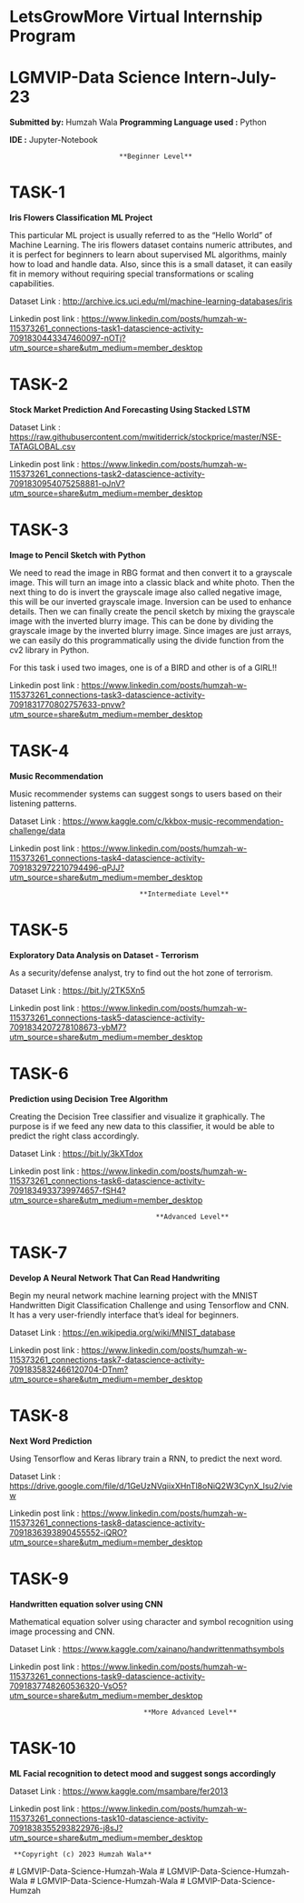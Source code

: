 # LetsGrowMore Virtual Internship Program 
# LGMVIP-Data Science Intern-July-23

**Submitted by:**
Humzah Wala
**Programming Language used :** Python

**IDE :** Jupyter-Notebook


                           
                               **Beginner Level**                      
# TASK-1

**Iris Flowers Classification ML Project**

This particular ML project is usually referred to as the “Hello World” of Machine Learning. The iris flowers dataset contains numeric attributes, and it is perfect for beginners to learn about supervised ML algorithms, mainly how to load and handle data. Also, since this is a small dataset, it can easily fit in memory without requiring special transformations or scaling capabilities.

Dataset Link : http://archive.ics.uci.edu/ml/machine-learning-databases/iris

Linkedin post link : https://www.linkedin.com/posts/humzah-w-115373261_connections-task1-datascience-activity-7091830443347460097-nOTj?utm_source=share&utm_medium=member_desktop


# TASK-2

**Stock Market Prediction And Forecasting Using Stacked LSTM**

Dataset Link : https://raw.githubusercontent.com/mwitiderrick/stockprice/master/NSE-TATAGLOBAL.csv

Linkedin post link : https://www.linkedin.com/posts/humzah-w-115373261_connections-task2-datascience-activity-7091830954075258881-oJnV?utm_source=share&utm_medium=member_desktop


# TASK-3

**Image to Pencil Sketch with Python**

We need to read the image in RBG format and then convert it to a grayscale image. This will turn an image into a classic black and white photo. Then the next thing to do is invert the grayscale image also called negative image, this will be our inverted grayscale image. Inversion can be used to enhance details. Then we can finally create the pencil sketch by mixing the grayscale image with the inverted blurry image. This can be done by dividing the grayscale image by the inverted blurry image. Since images are just arrays, we can easily do this programmatically using the divide function from the cv2 library in Python.

For this task i used two images, one is of a BIRD and other is of a GIRL!!

Linkedin post link : https://www.linkedin.com/posts/humzah-w-115373261_connections-task3-datascience-activity-7091831770802757633-pnvw?utm_source=share&utm_medium=member_desktop


# TASK-4

**Music Recommendation**

Music recommender systems can suggest songs to users based on their listening patterns.

Dataset Link : https://www.kaggle.com/c/kkbox-music-recommendation-challenge/data

Linkedin post link : https://www.linkedin.com/posts/humzah-w-115373261_connections-task4-datascience-activity-7091832972210794496-qPJJ?utm_source=share&utm_medium=member_desktop


                                    **Intermediate Level**    
# TASK-5

**Exploratory Data Analysis on Dataset - Terrorism**

As a security/defense analyst, try to find out the hot zone of terrorism.

Dataset Link :  https://bit.ly/2TK5Xn5

Linkedin post link : https://www.linkedin.com/posts/humzah-w-115373261_connections-task5-datascience-activity-7091834207278108673-ybM7?utm_source=share&utm_medium=member_desktop


# TASK-6

**Prediction using Decision Tree  Algorithm**

Creating the Decision Tree classifier and visualize it graphically. 
The purpose is if we feed any new data to this classifier, it would be able to  predict the right class accordingly.

Dataset Link :   https://bit.ly/3kXTdox

Linkedin post link : https://www.linkedin.com/posts/humzah-w-115373261_connections-task6-datascience-activity-7091834933739974657-fSH4?utm_source=share&utm_medium=member_desktop


                                        **Advanced Level**
# TASK-7

**Develop A Neural Network That Can Read Handwriting**

Begin my neural network machine learning project with the MNIST Handwritten Digit Classification Challenge and using Tensorflow and CNN. It has a very user-friendly interface that’s ideal for beginners.

Dataset Link :   https://en.wikipedia.org/wiki/MNIST_database

Linkedin post link : https://www.linkedin.com/posts/humzah-w-115373261_connections-task7-datascience-activity-7091835832466120704-DTnm?utm_source=share&utm_medium=member_desktop


# TASK-8

**Next Word Prediction**

Using Tensorflow and Keras library train a RNN, to predict the next word.

Dataset Link : https://drive.google.com/file/d/1GeUzNVqiixXHnTl8oNiQ2W3CynX_lsu2/view

Linkedin post link : https://www.linkedin.com/posts/humzah-w-115373261_connections-task8-datascience-activity-7091836393890455552-iQRO?utm_source=share&utm_medium=member_desktop


# TASK-9

**Handwritten equation solver using CNN**

Mathematical equation solver using character and symbol recognition using image processing and CNN. 

Dataset Link : https://www.kaggle.com/xainano/handwrittenmathsymbols 

Linkedin post link : https://www.linkedin.com/posts/humzah-w-115373261_connections-task9-datascience-activity-7091837748260536320-VsO5?utm_source=share&utm_medium=member_desktop


                                     **More Advanced Level**
# TASK-10

**ML Facial recognition to detect mood and suggest songs accordingly**
 

Dataset Link : https://www.kaggle.com/msambare/fer2013

Linkedin post link : https://www.linkedin.com/posts/humzah-w-115373261_connections-task10-datascience-activity-7091838355293822976-j8sJ?utm_source=share&utm_medium=member_desktop


     **Copyright (c) 2023 Humzah Wala**
#   L G M V I P - D a t a - S c i e n c e - H u m z a h - W a l a  
 #   L G M V I P - D a t a - S c i e n c e - H u m z a h - W a l a  
 #   L G M V I P - D a t a - S c i e n c e - H u m z a h - W a l a  
 #   L G M V I P - D a t a - S c i e n c e - H u m z a h  
 